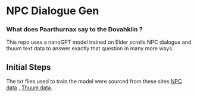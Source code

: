 # NPC Dialogue Gen
### What does Paarthurnax say to the Dovahkiin ?  
This repo uses a nanoGPT model trained on Elder scrolls NPC dialogue and thuum text data to answer exactly that question in many more ways.


## Initial Steps
 The txt files used to train the model were sourced from these sites [NPC data](https://www.imperial-library.info/content/game-data) , [Thuum data](https://www.thuum.org/).

